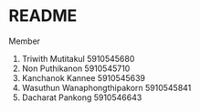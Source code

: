 # README

Member 
1. Triwith Mutitakul 5910545680
2. Non Puthikanon 5910545710
3. Kanchanok Kannee 5910545639
4. Wasuthun Wanaphongthipakorn 5910545841
5. Dacharat Pankong 5910546643